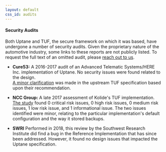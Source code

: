 ```yaml
---
layout: default
css_id: audits
---
```


#### Security Audits

Both Uptane and TUF, the secure framework on which it was based, have undergone
a number of security audits. Given the proprietary nature of the automotive
industry, some links to these reports are not publicly listed.  To request
the full text of an omitted audit, please
[reach out to us](https://awwad.github.io/participate.html).

* **Cure53:** A 2016-2017 audit of an Advanced Telematic
Systems/HERE Inc. implementation of Uptane. No security issues were found
related to the design.  
[A minor clarification](https://github.com/theupdateframework/taps/blob/master/tap9.md) was made in the upstream TUF specification
based upon their recommendation.

* **NCC Group:** A late 2017 assessment of Kolide's TUF
implementation. [The study](https://www.nccgroup.trust/globalassets/our-research/us/public-reports/2017/ncc-group-kolide-the-update-framework-security-assessment.pdf) found 0 critical risk issues, 0 high risk issues,
0 medium risk issues, 1 low risk issue, and 1 informational issue. The two
issues identified were minor, relating to the particular implementation's
default configuration and the way it stored backups.

* **SWRI** Performed in 2018, this review by the Southwest Research Institute
did find a bug in the Reference Implementation that has since been addressed.
However, it found no design issues that impacted the Uptane specification.
